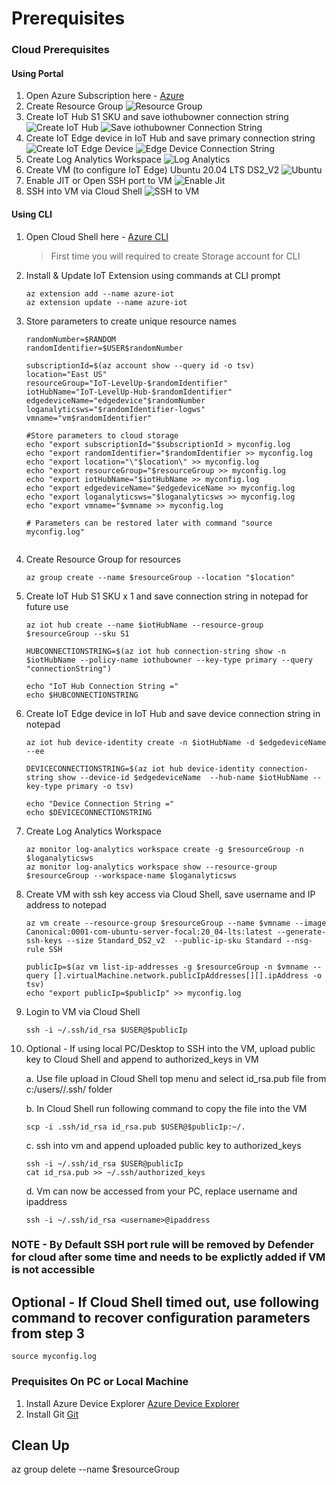 # Prerequisites

### Cloud Prerequisites
#### Using Portal
1. Open Azure Subscription here - [Azure](https://portal.azure.com)
2. Create Resource Group ![Resource Group](./images/Create%20resource%20group.jpg)
3. Create IoT Hub S1 SKU and save iothubowner connection string![Create IoT Hub](./images/create%20iothub.jpg) ![Save iothubowner Connection String](./images/iothub%20shared%20access%20policy.jpg)
4. Create IoT Edge device in IoT Hub and save primary connection string ![Create IoT Edge Device](./images/create%20edge%20device.jpg) ![Edge Device Connection String](./images/edge%20device%20connection%20string.jpg)
5. Create Log Analytics Workspace ![Log Analytics](./images/log%20analytics.jpg)
6. Create VM (to configure IoT Edge) Ubuntu 20.04 LTS DS2_V2 ![Ubuntu](./images/ubuntu.jpg)
7. Enable JIT or Open SSH port to VM ![Enable Jit](./images/jitconfiguration.jpg)
8. SSH into VM via Cloud Shell ![SSH to VM](./images/cloudshellSSHtoVM.jpg)

#### Using CLI
1. Open Cloud Shell here - [Azure CLI](https://shell.azure.com)
    >First time you will required to create Storage account for CLI
2. Install & Update IoT Extension using commands at CLI prompt
    ``` 
    az extension add --name azure-iot
    az extension update --name azure-iot 
    ```
3. Store parameters to create unique resource names
    ```
    randomNumber=$RANDOM
    randomIdentifier=$USER$randomNumber

    subscriptionId=$(az account show --query id -o tsv)
    location="East US" 
    resourceGroup="IoT-LevelUp-$randomIdentifier" 
    iotHubName="IoT-LevelUp-Hub-$randomIdentifier"
    edgedeviceName="edgedevice"$randomNumber
    loganalyticsws="$randomIdentifier-logws"
    vmname="vm$randomIdentifier"

    #Store parameters to cloud storage
    echo "export subscriptionId="$subscriptionId > myconfig.log
    echo "export randomIdentifier="$randomIdentifier >> myconfig.log
    echo "export location="\"$location\" >> myconfig.log
    echo "export resourceGroup="$resourceGroup >> myconfig.log
    echo "export iotHubName="$iotHubName >> myconfig.log
    echo "export edgedeviceName="$edgedeviceName >> myconfig.log
    echo "export loganalyticsws="$loganalyticsws >> myconfig.log
    echo "export vmname="$vmname >> myconfig.log

    # Parameters can be restored later with command "source myconfig.log"
    

4. Create Resource Group for resources
    ```
    az group create --name $resourceGroup --location "$location" 
    ```
5. Create IoT Hub S1 SKU x 1  and save connection string in notepad for future use
    ```
    az iot hub create --name $iotHubName --resource-group $resourceGroup --sku S1  

    HUBCONNECTIONSTRING=$(az iot hub connection-string show -n $iotHubName --policy-name iothubowner --key-type primary --query "connectionString") 

    echo "IoT Hub Connection String ="
    echo $HUBCONNECTIONSTRING

    ```
6. Create IoT Edge device in IoT Hub and save device connection string in notepad 
    ```
    az iot hub device-identity create -n $iotHubName -d $edgedeviceName --ee

    DEVICECONNECTIONSTRING=$(az iot hub device-identity connection-string show --device-id $edgedeviceName  --hub-name $iotHubName --key-type primary -o tsv)

    echo "Device Connection String ="
    echo $DEVICECONNECTIONSTRING

    ```

7. Create Log Analytics Workspace
    ```
    az monitor log-analytics workspace create -g $resourceGroup -n $loganalyticsws
    az monitor log-analytics workspace show --resource-group $resourceGroup --workspace-name $loganalyticsws

    ```
8. Create VM with ssh key access via Cloud Shell, save username and IP address to notepad
    ```
    az vm create --resource-group $resourceGroup --name $vmname --image Canonical:0001-com-ubuntu-server-focal:20_04-lts:latest --generate-ssh-keys --size Standard_DS2_v2  --public-ip-sku Standard --nsg-rule SSH

    publicIp=$(az vm list-ip-addresses -g $resourceGroup -n $vmname --query [].virtualMachine.network.publicIpAddresses[][].ipAddress -o tsv)
    echo "export publicIp=$publicIp" >> myconfig.log

    ```

9.  Login to VM via Cloud Shell
    ```
    ssh -i ~/.ssh/id_rsa $USER@$publicIp

    ```
10. Optional - If using local PC/Desktop to SSH into the VM, upload public key to Cloud Shell and  append to authorized_keys in VM
    
    a. Use file upload in Cloud Shell top menu and select id_rsa.pub file from c:/users/<username>/.ssh/ folder

    b. In Cloud Shell run following command to copy the file into the VM

        
        scp -i .ssh/id_rsa id_rsa.pub $USER@$publicIp:~/.

    c. ssh into vm and append uploaded public key to authorized_keys

        ssh -i ~/.ssh/id_rsa $USER@publicIp
        cat id_rsa.pub >> ~/.ssh/authorized_keys
    d. Vm can now be accessed from your PC, replace username and ipaddress

        ssh -i ~/.ssh/id_rsa <username>@ipaddress

### NOTE - By Default SSH port rule will be removed by Defender for cloud after some time and needs to be explictly added if VM is not accessible


## Optional - If Cloud Shell timed out, use following command to recover configuration parameters from step 3
```
source myconfig.log

```

### Prequisites On PC or Local Machine
1. Install Azure Device Explorer [Azure Device Explorer](https://github.com/Azure/azure-iot-explorer/releases/tag/v0.15.4)
2. Install Git [Git](https://git-scm.com/downloads)

## Clean Up
az group delete --name $resourceGroup